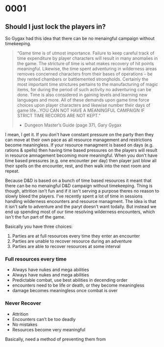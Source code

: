 # 0001
## Should I just lock the players in?

So Gygax had this idea that there can be no menaingful campaign without timekeeping.

> “Game time is of utmost importance. Failure to keep careful track of time expenditure by player characters will result in many anomalies in the game. The stricture of time is what makes recovery of hit points meaningful. Likewise, the time spent adventuring in wilderness areas removes concerned characters from their bases of operations – be they rented chambers or battlemented strongholds. Certainly the most important time strictures pertains to the manufacturing of magic items, for during the period of such activity no adventuring can be done. Time is also considered in gaining levels and learning new languages and more. All of these demands upon game time force choices upon player characters and likewise number their days of game life…YOU CAN NOT HAVE A MEANINGFUL CAMPAIGN IF STRICT TIME RECORDS ARE NOT KEPT.”
> - Dungeon Master’s Guide (page 37), Gary Gygax

I mean, I get it. If you don't have constant pressure on the party then they can move at their own pace as all resource management and restrictions become meaningless. If your resource managment is based on days (e.g. rations & spells) then having time based pressures on the players will result in resource amnagement becoming more meaningful. When you don't have time based pressures (e.g. one encounter per day) then player just blow all their spells on the encounter, rest, and then walk into the next room and repeat.

Because D&D is based on a bunch of time based resources it meant that there can be no menaingful D&D campaign without timekeeping. Thing is though, attrition isn't fun and if it isn't serving a purpose theres no reason to slowly bleed the players. I've recently spent a lot of time in sessions handling wilderness encounters and resource managment. The idea is that it isn't safe to adventure and the paryt doesn't want todally. But instead we end up spending most of our time resolving wilderness encounters, which isn't the fun part of the game.

Basically you have three choices:

1. Parties are at full resources every time they enter an encounter
1. Parties are unable to recover resource during an adventure
1. Parties are able to recover resources at some interval


### Full resources every time

- Always have nukes and mega abilities
- Always have nukes and mega abilities
- Predictable combat, use best abilities in decending order
- encounters need to be life or death, or they become meaningless
- damage becomes meaningless once combat is over

### Never Recover

- Attrition
- Encounters can't be too deadly
- No mistakes
- Resources become very meaningful





Basically, need a method of preventing them from
